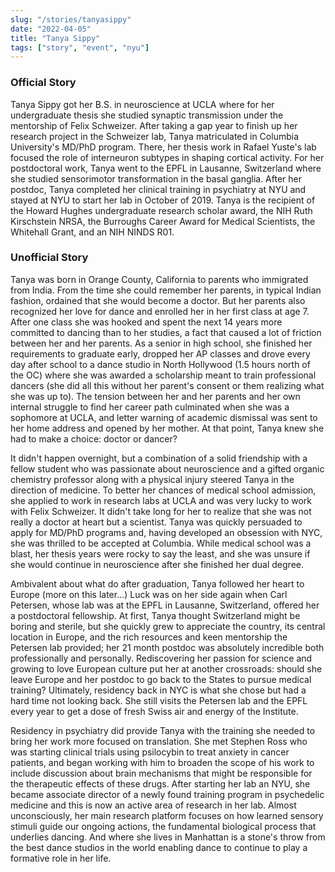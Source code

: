 ```yaml
---
slug: "/stories/tanyasippy"
date: "2022-04-05"
title: "Tanya Sippy"
tags: ["story", "event", "nyu"]
---
```

### Official Story
Tanya Sippy got her B.S. in neuroscience at UCLA where for her undergraduate thesis she studied synaptic transmission under the mentorship of Felix Schweizer. After taking a gap year to finish up her research project in the Schweizer lab, Tanya matriculated in Columbia University's MD/PhD program. There, her thesis work in Rafael Yuste's lab focused the role of interneuron subtypes in shaping cortical activity. For her postdoctoral work, Tanya went to the EPFL in Lausanne, Switzerland where she studied sensorimotor transformation in the basal ganglia. After her postdoc, Tanya completed her clinical training in psychiatry at NYU and stayed at NYU to start her lab in October of 2019. Tanya is the recipient of the Howard Hughes undergraduate research scholar award, the NIH Ruth Kirschstein NRSA, the Burroughs Career Award for Medical Scientists, the Whitehall Grant, and an NIH NINDS R01.

### Unofficial Story
Tanya was born in Orange County, California to parents who immigrated from India. From the time she could remember her parents, in typical Indian fashion, ordained that she would become a doctor. But her parents also recognized her love for dance and enrolled her in her first class at age 7. After one class she was hooked and spent the next 14 years more committed to dancing than to her studies, a fact that caused a lot of friction between her and her parents. As a senior in high school, she finished her requirements to graduate early, dropped her AP classes and drove every day after school to a dance studio in North Hollywood (1.5 hours north of the OC) where she was awarded a scholarship meant to train professional dancers (she did all this without her parent's consent or them realizing what she was up to). The tension between her and her parents and her own internal struggle to find her career path culminated when she was a sophomore at UCLA, and letter warning of academic dismissal was sent to her home address and opened by her mother. At that point, Tanya knew she had to make a choice: doctor or dancer?

It didn't happen overnight, but a combination of a solid friendship with a fellow student who was passionate about neuroscience and a gifted organic chemistry professor along with a physical injury steered Tanya in the direction of medicine. To better her chances of medical school admission, she applied to work in research labs at UCLA and was very lucky to work with Felix Schweizer. It didn't take long for her to realize that she was not really a doctor at heart but a scientist. Tanya was quickly persuaded to apply for MD/PhD programs and, having developed an obsession with NYC, she was thrilled to be accepted at Columbia. While medical school was a blast, her thesis years were rocky to say the least, and she was unsure if she would continue in neuroscience after she finished her dual degree.

Ambivalent about what do after graduation, Tanya followed her heart to Europe (more on this later...) Luck was on her side again when Carl Petersen, whose lab was at the EPFL in Lausanne, Switzerland, offered her a postdoctoral fellowship. At first, Tanya thought Switzerland might be boring and sterile, but she quickly grew to appreciate the country, its central location in Europe, and the rich resources and keen mentorship the Petersen lab provided; her 21 month postdoc was absolutely incredible both professionally and personally. Rediscovering her passion for science and growing to love European culture put her at another crossroads: should she leave Europe and her postdoc to go back to the States to pursue medical training? Ultimately, residency back in NYC is what she chose but had a hard time not looking back. She still visits the Petersen lab and the EPFL every year to get a dose of fresh Swiss air and energy of the Institute.

Residency in psychiatry did provide Tanya with the training she needed to bring her work more focused on translation. She met Stephen Ross who was starting clinical trials using psilocybin to treat anxiety in cancer patients, and began working with him to broaden the scope of his work to include discussion about brain mechanisms that might be responsible for the therapeutic effects of these drugs. After starting her lab an NYU, she became associate director of a newly found training program in psychedelic medicine and this is now an active area of research in her lab. Almost unconsciously, her main research platform focuses on how learned sensory stimuli guide our ongoing actions, the fundamental biological process that underlies dancing. And where she lives in Manhattan is a stone's throw from the best dance studios in the world enabling dance to continue to play a formative role in her life.